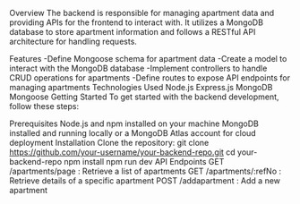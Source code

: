 Overview
  The backend is responsible for managing apartment data and providing APIs for the frontend to interact with. It utilizes a MongoDB database to store apartment information and follows a RESTful API architecture for handling requests.

Features
  -Define Mongoose schema for apartment data
  -Create a model to interact with the MongoDB database
  -Implement controllers to handle CRUD operations for apartments
  -Define routes to expose API endpoints for managing apartments
Technologies Used
  Node.js
  Express.js
  MongoDB
  Mongoose
Getting Started
To get started with the backend development, follow these steps:

Prerequisites
  Node.js and npm installed on your machine
  MongoDB installed and running locally or a MongoDB Atlas account for cloud deployment
Installation
  Clone the repository:
  git clone https://github.com/your-username/your-backend-repo.git
  cd your-backend-repo
  npm install
  npm run dev
API Endpoints
GET /apartments/page : Retrieve a list of apartments
GET /apartments/:refNo : Retrieve details of a specific apartment
POST /addapartment : Add a new apartment
